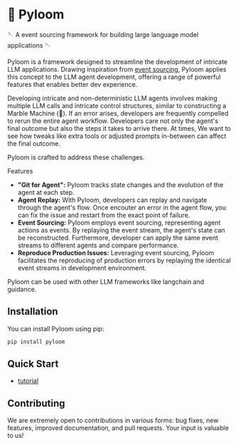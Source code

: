 # 🧶 Pyloom

🪡 A event sourcing framework for building large language model applications 🪡

Pyloom is a framework designed to streamline the development of intricate LLM applications. Drawing inspiration from [event sourcing](https://martinfowler.com/eaaDev/EventSourcing.html), Pyloom applies this concept to the LLM agent development, offering a range of powerful features that enables better dev experience.

Developing intricate and non-deterministic LLM agents involves making multiple LLM calls and intricate control structures, similar to constructing a Marble 
Machine (🔮). If an error arises, developers are frequently compelled to rerun the entire agent workflow. Developers care not only the agent's final outcome but also the steps it takes to arrive there. At times, We want to see how tweaks like extra tools or adjusted prompts in-between can affect the final outcome.

Pyloom is crafted to address these challenges.

Features
- **"Git for Agent":** Pyloom tracks state changes and the evolution of the agent at each step.
- **Agent Replay:** With Pyloom, developers can replay and navigate through the agent's flow. Once encouter an error in the agent flow, you can fix the issue and restart from the exact point of failure.
- **Event Sourcing:** Pyloom employs event sourcing, representing agent actions as events. By replaying the event stream, the agent's state can be reconstructed. Furthermore, developer can apply the same event streams to different agents and compare performance.
- **Reproduce Production Issues:** Leveraging event sourcing, Pyloom facilitates the reproducing of production errors by replaying the identical event streams in development environment.


Pyloom can be used with other LLM frameworks like langchain and guidance.

## Installation
You can install Pyloom using pip:

```python
pip install pyloom
```

## Quick Start
- [tutorial](notebooks/tutorial.ipynb)

## Contributing
We are extremely open to contributions in various forms: bug fixes, new features, improved documentation, and pull requests. Your input is valuable to us!
